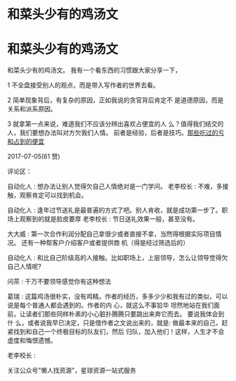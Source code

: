 # 和菜头少有的鸡汤文

# 和菜头少有的鸡汤文

和菜头少有的鸡汤文。 我有一个看东西的习惯跟大家分享一下，

1 不全盘接受别人的观点，而是带入写作者的世界去看。

2 简单现象背后，有复杂的原因，正如我说的贪官背后肯定不 是道德原因，而是关系和派系原因。

3 就拿第一点来说，难道我们不应该分辨出喜欢占便宜的人 么？值得我们结交的人，我们要想办法叫对方欠我们人情。 前者是经验，后者是技巧。[那些吃过的亏和占到的便宜](https://mp.weixin.qq.com/s/2xy4rIKh6K6nfM7rTfIHlA)

2017-07-05(61 赞)

评论区：

自动化人 : 想办法让别人觉得欠自己人情绝对是一门学问。 老李校长 : 不难，多接触，观察肯定可以找到机会。

自动化人 : 逢年过节送礼是最普遍的方式了吧。别人肯收，就是成功第一步了。职场上观察到的就是脸皮要厚 老李校长 : 节日送礼效果一般，甚至没有。

大大威 : 第一次合作利润分配自己拿很少或者直接不拿，当然得根据实际项目情况。 还有一种帮客户介绍客户或者提供商 机（得是经过筛选后的）

自动化人 : 和比自己阶级高的人接触。比如职场上，上层领导，怎么让领导觉得欠自己人情呢?

问茶 : 千万不要领导感觉你有这种想法

葛瑞 : 这篇鸡汤很朴实，没有鸡精。作者的经历，多多少少和我有过的类似，可以说是每个普通人都会遇到的。作者的内 心，就这么不事铅华 坦然地站在我们面前，让读者们那些同样朴素的小心脏扑腾腾只要跳出来奔它而去。 要说我体会到什 么，或者说我早已决定，只是借作者之文说出来的，就是: 做最本来的自己，赶紧找到和自己一个终极目标的队友们，然后 归队，加入他们！这样，人生才不会虚度和悔恨遗憾。

老李校长 :

关注公众号"懒人找资源"，星球资源一站式服务